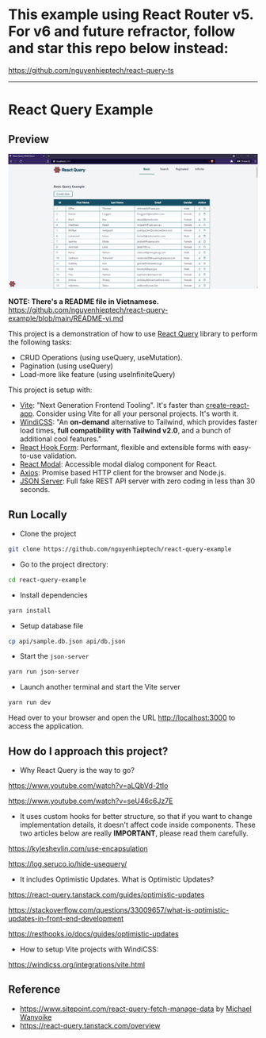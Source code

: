# This example using React Router v5. For v6 and future refractor, follow and star this repo below instead:

https://github.com/nguyenhieptech/react-query-ts

---

# React Query Example

## Preview

![Site Preview](./src/preview.PNG)

**NOTE: There's a README file in Vietnamese.**
https://github.com/nguyenhieptech/react-query-example/blob/main/README-vi.md

This project is a demonstration of how to use [React Query](https://react-query.tanstack.com) library to perform the following tasks:

- CRUD Operations (using useQuery, useMutation).
- Pagination (using useQuery)
- Load-more like feature (using useInfiniteQuery)

This project is setup with:

- [Vite](https://vitejs.dev/): "Next Generation Frontend Tooling". It's faster than [create-react-app](https://create-react-app.dev/). Consider using Vite for all your personal projects. It's worth it.
- [WindiCSS](https://windicss.org/guide/): "An **on-demand** alternative to Tailwind, which provides faster load times, **full compatibility with Tailwind v2.0**, and a bunch of additional cool features."
- [React Hook Form](https://react-hook-form.com/): Performant, flexible and extensible forms with easy-to-use validation.
- [React Modal](http://reactcommunity.org/react-modal/): Accessible modal dialog component for React.
- [Axios](https://github.com/axios/axios): Promise based HTTP client for the browser and Node.js.
- [JSON Server](https://github.com/typicode/json-server): Full fake REST API server with zero coding in less than 30 seconds.

## Run Locally

- Clone the project

```bash
git clone https://github.com/nguyenhieptech/react-query-example
```

- Go to the project directory:

```bash
cd react-query-example
```

- Install dependencies

```bash
yarn install
```

- Setup database file

```bash
cp api/sample.db.json api/db.json
```

- Start the `json-server`

```bash
yarn run json-server
```

- Launch another terminal and start the Vite server

```bash
yarn run dev
```

Head over to your browser and open the URL <http://localhost:3000> to access the application.

## How do I approach this project?

- Why React Query is the way to go?

https://www.youtube.com/watch?v=aLQbVd-2tIo

https://www.youtube.com/watch?v=seU46c6Jz7E

- It uses custom hooks for better structure, so that if you want to change implementation details, it doesn't affect code inside components. These two articles below are really **IMPORTANT**, please read them carefully.

https://kyleshevlin.com/use-encapsulation

https://log.seruco.io/hide-usequery/

- It includes Optimistic Updates. What is Optimistic Updates?

https://react-query.tanstack.com/guides/optimistic-updates

https://stackoverflow.com/questions/33009657/what-is-optimistic-updates-in-front-end-development

https://resthooks.io/docs/guides/optimistic-updates

- How to setup Vite projects with WindiCSS:

https://windicss.org/integrations/vite.html

## Reference

- https://www.sitepoint.com/react-query-fetch-manage-data by [Michael Wanyoike](https://twitter.com/myxsys)
- https://react-query.tanstack.com/overview
